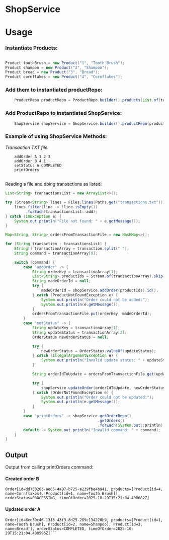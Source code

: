 # ShopService

# Usage

### Instantiate Products:

```java

Product toothBrush = new Product("1", "Tooth Brush");
Product shampoo = new Product("2", "Shampoo");
Product bread = new Product("3", "Bread");
Product cornflakes = new Product("4", "Cornflakes");
```

### Add them to instantiated productRepo:

```java
    ProductRepo productRepo = ProductRepo.builder().products(List.of(toothBrush, shampoo, bread, cornflakes)).build();
```

### Add ProductRepo to instantiated ShopService:

```java
    ShopService shopService = ShopService.builder().productRepo(productRepo).build();
```

### Example of using ShopService Methods:


*Transaction TXT file:*

        addOrder A 1 2 3
        addOrder B 4 1
        setStatus A COMPLETED
        printOrders

##

Reading a file and doing transactions as listed:
```java
List<String> transactionsList = new ArrayList<>();

try (Stream<String> lines = Files.lines(Paths.get("transactions.txt"))) {
    lines.filter(line -> !line.isEmpty())
         .forEach(transactionsList::add);
} catch (IOException e) {
    System.out.println("File not found: " + e.getMessage());
}

Map<String, String> ordersFromTransactionFile = new HashMap<>();

for (String transaction : transactionsList) {
    String[] transactionArray = transaction.split(" ");
    String command = transactionArray[0];

    switch (command) {
        case "addOrder" -> {
            String orderKey = transactionArray[1];
            List<String> productIds = Stream.of(transactionArray).skip(2).toList();
            String madeOrderId = null;
            try {
                madeOrderId = shopService.addOrder(productIds).id();
            } catch (ProductNotFoundException e) {
                System.out.println("Order could not be added:");
                System.out.println(e.getMessage());
            }
            ordersFromTransactionFile.put(orderKey, madeOrderId);
        }
        case "setStatus" -> {
            String updateKey = transactionArray[1];
            String updateStatus = transactionArray[2];
            OrderStatus newOrderStatus = null;

            try {
                newOrderStatus = OrderStatus.valueOf(updateStatus);
            } catch (IllegalArgumentException e) {
                System.out.println("Invalid update status: " + updateStatus);
            }

            String orderIdToUpdate = ordersFromTransactionFile.get(updateKey);

            try {
                shopService.updateOrder(orderIdToUpdate, newOrderStatus);
            } catch (OrderNotFoundException e) {
                System.out.println("Order could not be updated:");
                System.out.println(e.getMessage());
            }
        }
        case "printOrders" -> shopService.getOrderRepo()
                                         .getOrders()
                                         .forEach(System.out::println);
        default -> System.out.println("Invalid command: " + command);
    }
}
```

## Output
Output from calling printOrders command:  

#### Created order B
```
Order[id=dd750203-ae65-4a87-b725-a239fbe4b941, products=[Product[id=4, name=Cornflakes], Product[id=1, name=Tooth Brush]], orderStatus=PROCESSING, timeOfOrder=2025-10-29T15:21:04.408682Z]
```
#### Updated order A
```
Order[id=8ee39c46-1313-43f3-8d25-289c134220b9, products=[Product[id=1, name=Tooth Brush], Product[id=2, name=Shampoo], Product[id=3, name=Bread]], orderStatus=COMPLETED, timeOfOrder=2025-10-29T15:21:04.408596Z]```
```
